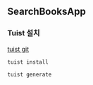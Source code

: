## SearchBooksApp



### Tuist 설치

[tuist git](https://github.com/tuist/tuist)



```
tuist install
```

```
tuist generate
```